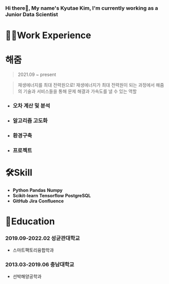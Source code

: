 ### Hi there👋, My name's Kyutae Kim, I'm currently working as a Junior Data Scientist
# 🧑‍💻Work Experience   

# 해줌
> 2021.09 ~ present   

> 재생에너지를 최대 전력원으로!
> 재생에너지가 최대 전력원이 되는 과정에서 해줌의 기술과 서비스들을 통해 문제 해결과 가속도를 낼 수 있는 역할
* ### 오차 계산 및 분석
* ### 알고리즘 고도화
* ### 환경구축
* ### 프로젝트

# 🛠Skill
* **Python**  **Pandas**  **Numpy**
* **Scikit-learn**  **Tensorflow**  **PostgreSQL**
* **GitHub**  **Jira**  **Confluence**   

# :school:Education
### 2019.09-2022.02 성균관대학교   
* 스마트팩토리융합학과
### 2013.03-2019.06 충남대학교   
* 선박해양공학과   

<!--
**ryukkt62/ryukkt62** is a ✨ _special_ ✨ repository because its `README.md` (this file) appears on your GitHub profile.

Here are some ideas to get you started:

- 🔭 I’m currently working on ...
- 🌱 I’m currently learning ...
- 👯 I’m looking to collaborate on ...
- 🤔 I’m looking for help with ...
- 💬 Ask me about ...
- 📫 How to reach me: ...
- 😄 Pronouns: ...
- ⚡ Fun fact: ...
-->
